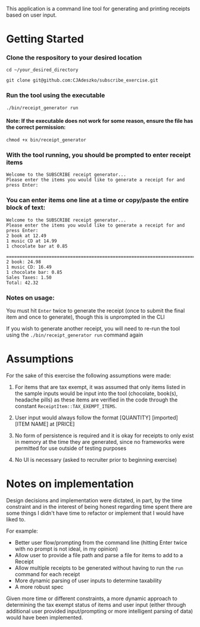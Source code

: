 This application is a command line tool for generating and printing receipts based on user input.

# Getting Started

### Clone the respository to your desired location
```
cd ~/your_desired_directory

git clone git@github.com:CJAdeszko/subscribe_exercise.git
```

### Run the tool using the executable
```
./bin/receipt_generator run
```
#### Note: If the executable does not work for some reason, ensure the file has the correct permission:
```
chmod +x bin/receipt_generator
```

### With the tool running, you should be prompted to enter receipt items
```
Welcome to the SUBSCRIBE receipt generator...
Please enter the items you would like to generate a receipt for and press Enter:
```

### You can enter items one line at a time or copy/paste the entire block of text:
```
Welcome to the SUBSCRIBE receipt generator...
Please enter the items you would like to generate a receipt for and press Enter:
2 book at 12.49
1 music CD at 14.99
1 chocolate bar at 0.85

====================================================================================================
2 book: 24.98
1 music CD: 16.49
1 chocolate bar: 0.85
Sales Taxes: 1.50
Total: 42.32
```

### Notes on usage: 

You must hit `Enter` twice to generate the receipt (once to submit the final item and once to generate), though this is unprompted in the CLI

If you wish to generate another receipt, you will need to re-run the tool using the `./bin/receipt_generator run` command again

# Assumptions

For the sake of this exercise the following assumptions were made: 
 
1. For items that are tax exempt, it was assumed that only items listed in the sample inputs would be input into the tool (chocolate, book(s), headache pills) as these items are verified in the code through the constant `ReceiptItem::TAX_EXEMPT_ITEMS`. 

2. User input would always follow the format [QUANTITY] [imported] [ITEM NAME] at [PRICE]

3. No form of persistence is required and it is okay for receipts to only exist in memory at the time they are generated, since no frameworks were permitted for use outside of testing purposes

4. No UI is necessary (asked to recruiter prior to beginning exercise)

# Notes on implementation

Design decisions and implementation were dictated, in part, by the time constraint and in the interest of being honest regarding time spent there are some things I didn't have time to refactor or implement that I would have liked to. 

For example: 
- Better user flow/prompting from the command line (hitting Enter twice with no prompt is not ideal, in my opinion)
- Allow user to provide a file path and parse a file for items to add to a Receipt
- Allow multiple receipts to be generated without having to run the `run` command for each receipt
- More dynamic parsing of user inputs to determine taxability 
- A more robust spec

Given more time or different constraints, a more dynamic approach to determining the tax exempt status of items and user input (either through additional user provided input/prompting or more intelligent parsing of data) would have been implemented. 
